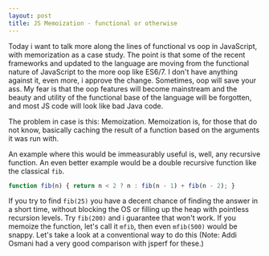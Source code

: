 ```yaml
---
layout: post
title: JS Memoization - functional or otherwise 
--- 
```


Today i want to talk more along the lines of functional vs oop in JavaScript, with memorization as a case study. The point is that some of the recent frameworks and updated to the language are moving from the functional nature of JavaScript to the more oop like ES6/7. I don't have anything against it, even more, i approve the change. Sometimes, oop will save your ass. My fear is that the oop features will become mainstream and the beauty and utility of the functional base of the language will be forgotten, and most JS code will look like bad Java code. 

The problem in case is this: Memoization. Memoization is, for those that do not know, basically caching the result of a function based on the arguments it was run with. 

An example where this would be immeasurably useful is, well, any recursive function. An even better example would be a double recursive function like the classical `fib`.

```js 
function fib(n) { return n < 2 ? n : fib(n - 1) + fib(n - 2); }
``` 

If you try to find `fib(25)` you have a decent chance of finding the answer in a short time, without blocking the OS or filling up the heap with pointless recursion levels. Try `fib(200)` and i guarantee that won't work. If you memoize the function, let's call it `mfib`, then even `mfib(500)` would be snappy. Let's take a look at a conventional way to do this (Note: Addi Osmani had a very good comparison with jsperf for these.) 
